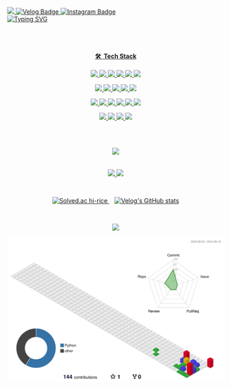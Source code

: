 
<a href="mailto:ehdwls7700@naver.com">
   <img src="https://img.shields.io/badge/Mail:Naver-03B61D?style=flat-square&logo=Mail:Naver&logoColorwhite&link=ehdwls7700@naver.com"/>
</a>
<a href="https://velog.io/@hi_rice">
    <img src="https://img.shields.io/badge/Velog-20C997?style=flat-square&logo=Velog&logoColor=white" alt="Velog Badge"/>
</a>
<a href="https://www.instagram.com/hi._.rice/">
    <img src="https://img.shields.io/badge/Instagram-E4405F?style=flat-square&logo=Instagram&logoColor=white" alt="Instagram Badge"/>
</a>

<br/>

  <a href="https://git.io/typing-svg">
    <img src="https://readme-typing-svg.demolab.com?font=Fira+Code&weight=500&pause=1000&color=07D0FFF7&width=435&lines=Hi!+I'm+rice;I'm+a+backend+developer;I'm+still+studying;I+want+to+make+something+nice;Let's+develop+something+fun" alt="Typing SVG" />

</p>

<br/>
<br/>

<h4 align="center">🛠 &nbsp;Tech Stack</h4>


<p align="center">
  <code><img src="https://img.shields.io/badge/-Python-A8B9CC?style=flat&logo=python"/></code>
  <code><img src="https://img.shields.io/badge/-C-A8B9CC?style=flat&logo=C&logoColor=A8B9CC"/></code>
  <code><img src="https://img.shields.io/badge/-Java-A8B9CC?style=flat&logo=Java&logoColor=FFA518"/></code>
  <code><img src="https://img.shields.io/badge/-JavaScript-A8B9CC?style=flat&logo=javascript"/></code>
  <code><img src="https://img.shields.io/badge/-HTML-A8B9CC?style=flat&logo=HTML5"/></code>
  <code><img src="https://img.shields.io/badge/-CSS-A8B9CC?style=flat&logo=CSS3&logoColor=1572B6"/></code>
</p>
<p align="center">
  <code><img src="https://img.shields.io/badge/-Markdown-A8B9CC?style=flat&logo=markdown"/></code>
  <code><img src="https://img.shields.io/badge/-Django-A8B9CC?style=flat&logo=django&logoColor=092E20"/></code>
  <code><img src="https://img.shields.io/badge/-Flask-A8B9CC?style=flat&logo=flask"/></code>
  <code><img src="https://img.shields.io/badge/-FastAPI-A8B9CC?style=flat&logo=fastapi&logoColor=009688"/></code>
  <code><img src="https://img.shields.io/badge/-PostgreSQL-A8B9CC?style=flat&logo=postgresql&logoColor=4479A1"/></code>
</p>
<p align="center">
  <code><img src="https://img.shields.io/badge/-Docker-A8B9CC?style=flat&logo=docker&logoColor=2496ED"/></code>
  <code><img src="https://img.shields.io/badge/-Githubactions-A8B9CC?style=flat&logo=githubactions"/></code>
  <code><img src="https://img.shields.io/badge/-Git-A8B9CC?style=flat&logo=git"/></code>
  <code><img src="https://img.shields.io/badge/-GitHub-A8B9CC?style=flat&logo=github"/></code>
  <code><img src="https://img.shields.io/badge/-AWS-A8B9CC?style=flat&logo=amazonaws"/></code>
  <code><img src="https://img.shields.io/badge/-Ncloud-A8B9CC?style=flat&logo=ncloud"/></code>
</p>
<p align="center">
  <code><img src="https://img.shields.io/badge/-VSCode-A8B9CC?style=flat&logo=visual-studio-code&logoColor=007ACC"/></code>
  <code><img src="https://img.shields.io/badge/-Pycharm-A8B9CC?style=flat&logo=pycharm"/></code>
  <code><img src="https://img.shields.io/badge/-IntelliJ-A8B9CC?style=flat&logo=IntelliJ-IDEA"/></code>
  <code><img src="https://img.shields.io/badge/-Postman-A8B9CC?style=flat&logo=postman"/></code>
</p>

<br/>
<br/>

<p  align="center">
<img src="https://user-images.githubusercontent.com/73097560/115834477-dbab4500-a447-11eb-908a-139a6edaec5c.gif"> 

<br/>
<br/>

<p align="center">
  <img height=150 src="https://github-readme-stats.vercel.app/api?username=hi-rice&show_icons=true&include_all_commits=true&count_private=true&theme=holi"/>

  <img height=150 src="https://github-readme-stats.vercel.app/api/top-langs?username=hi-rice&layout=compact&langs_count=15&card_width=320&hide=typescript,Scilab&exclude_repo=hi-rice.github.io,github-slideshow,productive-box&theme=holi"/>
</p>

<br/>

<p align="center">
  <a href="https://solved.ac/hi_rice">
    <img src="http://mazassumnida.wtf/api/v2/generate_badge?boj=hi_rice" alt="Solved.ac hi-rice" height="150"/>
  </a>
  &nbsp;&nbsp;
  <a href="https://velog.io/@hi_rice">
    <img src="https://velog-readme-stats.vercel.app/api?name=hi_rice&color=holi" alt="Velog's GitHub stats" height="150"/>
  </a>
</p>

<br/>

<p  align="center">
<img src="https://user-images.githubusercontent.com/73097560/115834477-dbab4500-a447-11eb-908a-139a6edaec5c.gif"> 

<br/>

![](./profile-3d-contrib/profile-gitblock.svg)

<br/>

<!--
**hi-rice/hi-rice** is a ✨ _special_ ✨ repository because its `README.md` (this file) appears on your GitHub profile.

Here are some ideas to get you started:

- 🔭 I’m currently working on ...
- 🌱 I’m currently learning ...
- 👯 I’m looking to collaborate on ...
- 🤔 I’m looking for help with ...
- 💬 Ask me about ...
- 📫 How to reach me: ...
- 😄 Pronouns: ...
- ⚡ Fun fact: ...
-->

